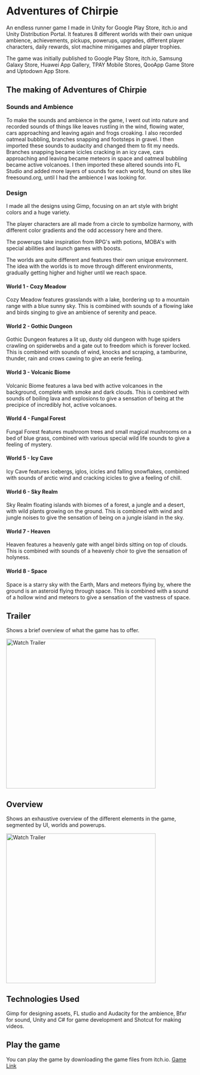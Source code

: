 # Adventures of Chirpie
An endless runner game I made in Unity for Google Play Store, itch.io and Unity Distribution Portal. It features 8 different worlds with their own unique ambience, achievements, pickups, powerups, upgrades, different player characters, daily rewards, slot machine minigames and player trophies. 

The game was initially published to Google Play Store, itch.io, Samsung Galaxy Store, Huawei App Gallery, TPAY Mobile Stores, QooApp Game Store and Uptodown App Store. 

## The making of Adventures of Chirpie
### Sounds and Ambience
To make the sounds and ambience in the game, I went out into nature and recorded sounds of things like leaves rustling in the wind, flowing water, cars approaching and leaving again and frogs croaking. I also recorded oatmeal bubbling, branches snapping and footsteps in gravel. 
I then imported these sounds to audacity and changed them to fit my needs. Branches snapping became icicles cracking in an icy cave, cars approaching and leaving became meteors in space and oatmeal bubbling became active volcanoes. 
I then imported these altered sounds into FL Studio and added more layers of sounds for each world, found on sites like freesound.org, until I had the ambience I was looking for. 

### Design
I made all the designs using Gimp, focusing on an art style with bright colors and a huge variety. 

The player characters are all made from a circle to symbolize harmony, with different color gradients and the odd accessory here and there. 

The powerups take inspiration from RPG's with potions, MOBA's with special abilities and launch games with boosts.  

The worlds are quite different and features their own unique environment. 
The idea with the worlds is to move through different environments, gradually getting higher and higher until we reach space. 

#### World 1 - Cozy Meadow
Cozy Meadow features grasslands with a lake, bordering up to a mountain range with a blue sunny sky. 
This is combined with sounds of a flowing lake and birds singing to give an ambience of serenity and peace.

#### World 2 - Gothic Dungeon
Gothic Dungeon features a lit up, dusty old dungeon with huge spiders crawling on spiderwebs and a gate out to freedom which is forever locked. 
This is combined with sounds of wind, knocks and scraping, a tamburine, thunder, rain and crows cawing to give an eerie feeling. 

#### World 3 - Volcanic Biome
Volcanic Biome features a lava bed with active volcanoes in the background, complete with smoke and dark clouds. 
This is combined with sounds of boiling lava and explosions to give a sensation of being at the precipice of incredibly hot, active volcanoes. 

#### World 4 - Fungal Forest
Fungal Forest features mushroom trees and small magical mushrooms on a bed of blue grass, combined with various special wild life sounds to give a feeling of mystery. 

#### World 5 - Icy Cave
Icy Cave features icebergs, iglos, icicles and falling snowflakes, combined with sounds of arctic wind and cracking icicles to give a feeling of chill.  

#### World 6 - Sky Realm
Sky Realm floating islands with biomes of a forest, a jungle and a desert, with wild plants growing on the ground. This is combined with wind and jungle noises to give the sensation of being on a jungle island in the sky. 

#### World 7 - Heaven
Heaven features a heavenly gate with angel birds sitting on top of clouds. This is combined with sounds of a heavenly choir to give the sensation of holyness.  

#### World 8 - Space
Space is a starry sky with the Earth, Mars and meteors flying by, where the ground is an asteroid flying through space. This is combined with a sound of a hollow wind and meteors to give a sensation of the vastness of space.  

## Trailer
Shows a brief overview of what the game has to offer.

<a href="https://www.youtube.com/watch?v=3bHDo86nl7s">
   <img src="https://img.youtube.com/vi/3bHDo86nl7s/maxresdefault.jpg" alt="Watch Trailer" width="400"/>
</a>   

## Overview
Shows an exhaustive overview of the different elements in the game, segmented by UI, worlds and powerups.

<a href="https://www.youtube.com/watch?v=sR40_GvIqTM">
   <img src="https://img.youtube.com/vi/sR40_GvIqTM/maxresdefault.jpg" alt="Watch Trailer" width="400"/>
</a>  

## Technologies Used
Gimp for designing assets, FL studio and Audacity for the ambience, Bfxr for sound, Unity and C# for game development and Shotcut for making videos. 

## Play the game
You can play the game by downloading the game files from itch.io. 
[Game Link](https://avillion.itch.io/adventures-of-chirpie)

